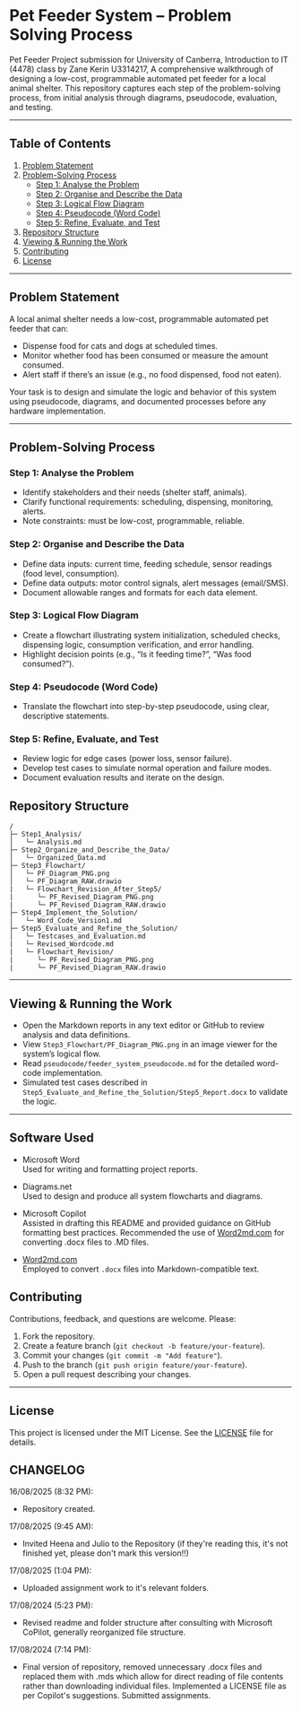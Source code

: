 # Pet Feeder System – Problem Solving Process
Pet Feeder Project submission for University of Canberra, Introduction to IT (4478) class by Zane Kerin U3314217, 
A comprehensive walkthrough of designing a low-cost, programmable automated pet feeder for a local animal shelter. This repository captures each step of the problem-solving process, from initial analysis through diagrams, pseudocode, evaluation, and testing.

---

## Table of Contents

1. [Problem Statement](#problem-statement)  
2. [Problem-Solving Process](#problem-solving-process)  
   - [Step 1: Analyse the Problem](#step-1-analyse-the-problem)  
   - [Step 2: Organise and Describe the Data](#step-2-organise-and-describe-the-data)  
   - [Step 3: Logical Flow Diagram](#step-3-logical-flow-diagram)  
   - [Step 4: Pseudocode (Word Code)](#step-4-pseudocode-word-code)  
   - [Step 5: Refine, Evaluate, and Test](#step-5-refine-evaluate-and-test)  
3. [Repository Structure](#repository-structure)  
4. [Viewing & Running the Work](#viewing--running-the-work)  
5. [Contributing](#contributing)  
6. [License](#license)  

---

## Problem Statement

A local animal shelter needs a low-cost, programmable automated pet feeder that can:
- Dispense food for cats and dogs at scheduled times.  
- Monitor whether food has been consumed or measure the amount consumed.  
- Alert staff if there’s an issue (e.g., no food dispensed, food not eaten).  

Your task is to design and simulate the logic and behavior of this system using pseudocode, diagrams, and documented processes before any hardware implementation.

---

## Problem-Solving Process

### Step 1: Analyse the Problem

- Identify stakeholders and their needs (shelter staff, animals).  
- Clarify functional requirements: scheduling, dispensing, monitoring, alerts.  
- Note constraints: must be low-cost, programmable, reliable.  

### Step 2: Organise and Describe the Data

- Define data inputs: current time, feeding schedule, sensor readings (food level, consumption).  
- Define data outputs: motor control signals, alert messages (email/SMS).  
- Document allowable ranges and formats for each data element.  

### Step 3: Logical Flow Diagram

- Create a flowchart illustrating system initialization, scheduled checks, dispensing logic, consumption verification, and error handling.  
- Highlight decision points (e.g., “Is it feeding time?”, “Was food consumed?”).  

### Step 4: Pseudocode (Word Code)

- Translate the flowchart into step-by-step pseudocode, using clear, descriptive statements.  

### Step 5: Refine, Evaluate, and Test

- Review logic for edge cases (power loss, sensor failure).  
- Develop test cases to simulate normal operation and failure modes.  
- Document evaluation results and iterate on the design.

## Repository Structure

```text
/
├─ Step1_Analysis/
│   └─ Analysis.md
├─ Step2_Organize_and_Describe_the_Data/
│   └─ Organized_Data.md
├─ Step3_Flowchart/
│   └─ PF_Diagram_PNG.png
│   └─ PF_Diagram_RAW.drawio
|   └─ Flowchart_Revision_After_Step5/
|      └─ PF_Revised_Diagram_PNG.png
|      └─ PF_Revised_Diagram_RAW.drawio
├─ Step4_Implement_the_Solution/
│   └─ Word_Code_Version1.md
├─ Step5_Evaluate_and_Refine_the_Solution/
│   └─ Testcases_and_Evaluation.md
|   └─ Revised_Wordcode.md
|   └─ Flowchart_Revision/
|      └─ PF_Revised_Diagram_PNG.png
|      └─ PF_Revised_Diagram_RAW.drawio

```

---

## Viewing & Running the Work

- Open the Markdown reports in any text editor or GitHub to review analysis and data definitions.  
- View `Step3_Flowchart/PF_Diagram_PNG.png` in an image viewer for the system’s logical flow.  
- Read `pseudocode/feeder_system_pseudocode.md` for the detailed word-code implementation.  
- Simulated test cases described in `Step5_Evaluate_and_Refine_the_Solution/Step5_Report.docx` to validate the logic.

---

## Software Used

- Microsoft Word  
  Used for writing and formatting project reports.

- Diagrams.net  
  Used to design and produce all system flowcharts and diagrams.

- Microsoft Copilot  
  Assisted in drafting this README and provided guidance on GitHub formatting best practices. Recommended the use of [Word2md.com](https://word2md.com/) for converting .docx files to .MD files.

- [Word2md.com](https://word2md.com/)  
  Employed to convert `.docx` files into Markdown-compatible text.

## Contributing

Contributions, feedback, and questions are welcome. Please:

1. Fork the repository.  
2. Create a feature branch (`git checkout -b feature/your-feature`).  
3. Commit your changes (`git commit -m "Add feature"`).  
4. Push to the branch (`git push origin feature/your-feature`).  
5. Open a pull request describing your changes.

---

## License

This project is licensed under the MIT License. See the [LICENSE](LICENSE.md) file for details.


## CHANGELOG
16/08/2025 (8:32 PM):
- Repository created.

17/08/2025 (9:45 AM):
- Invited Heena and Julio to the Repository (if they're reading this, it's not finished yet, please don't mark this version!!)

17/08/2025 (1:04 PM):
- Uploaded assignment work to it's relevant folders. 

17/08/2024 (5:23 PM):
- Revised readme and folder structure after consulting with Microsoft CoPilot, generally reorganized file structure. 

17/08/2024 (7:14 PM):
- Final version of repository, removed unnecessary .docx files and replaced them with .mds which allow for direct reading of file contents rather than downloading individual files. Implemented a LICENSE file as per Copilot's suggestions. Submitted assignments.
